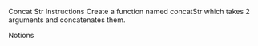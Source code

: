 Concat Str
Instructions
Create a function named concatStr which takes 2 arguments and concatenates them.

Notions